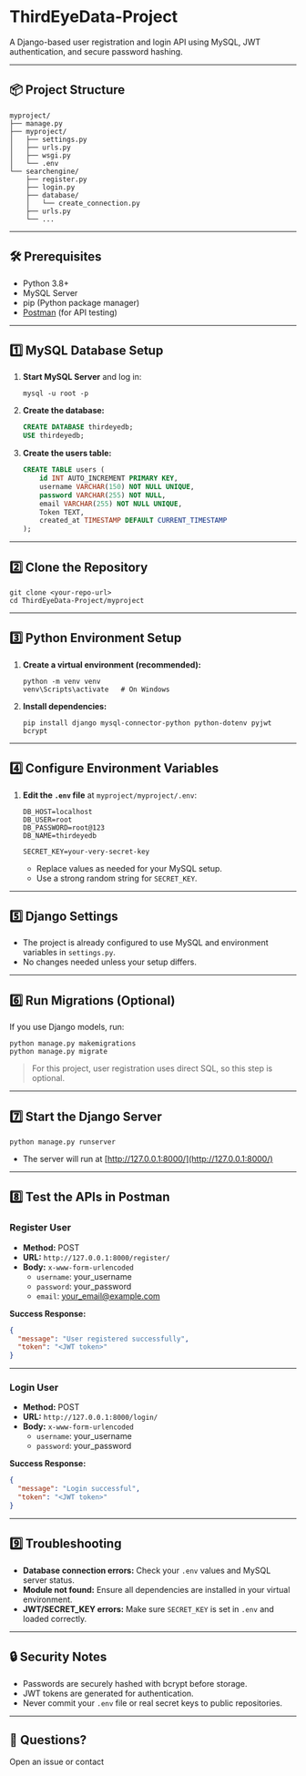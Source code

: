 # ThirdEyeData-Project

A Django-based user registration and login API using MySQL, JWT authentication, and secure password hashing.

---

## 📦 Project Structure

```
myproject/
├── manage.py
├── myproject/
│   ├── settings.py
│   ├── urls.py
│   ├── wsgi.py
│   └── .env
└── searchengine/
    ├── register.py
    ├── login.py
    ├── database/
    │   └── create_connection.py
    ├── urls.py
    └── ...
```

---

## 🛠️ Prerequisites

- Python 3.8+
- MySQL Server
- pip (Python package manager)
- [Postman](https://www.postman.com/) (for API testing)

---

## 1️⃣ MySQL Database Setup

1. **Start MySQL Server** and log in:
    ```
    mysql -u root -p
    ```

2. **Create the database:**
    ```sql
    CREATE DATABASE thirdeyedb;
    USE thirdeyedb;
    ```

3. **Create the users table:**
    ```sql
    CREATE TABLE users (
        id INT AUTO_INCREMENT PRIMARY KEY,
        username VARCHAR(150) NOT NULL UNIQUE,
        password VARCHAR(255) NOT NULL,
        email VARCHAR(255) NOT NULL UNIQUE,
        Token TEXT,
        created_at TIMESTAMP DEFAULT CURRENT_TIMESTAMP
    );
    ```

---

## 2️⃣ Clone the Repository

```
git clone <your-repo-url>
cd ThirdEyeData-Project/myproject
```

---

## 3️⃣ Python Environment Setup

1. **Create a virtual environment (recommended):**
    ```
    python -m venv venv
    venv\Scripts\activate   # On Windows
    ```

2. **Install dependencies:**
    ```
    pip install django mysql-connector-python python-dotenv pyjwt bcrypt
    ```

---

## 4️⃣ Configure Environment Variables

1. **Edit the `.env` file** at `myproject/myproject/.env`:

    ```
    DB_HOST=localhost
    DB_USER=root
    DB_PASSWORD=root@123
    DB_NAME=thirdeyedb

    SECRET_KEY=your-very-secret-key
    ```

    - Replace values as needed for your MySQL setup.
    - Use a strong random string for `SECRET_KEY`.

---

## 5️⃣ Django Settings

- The project is already configured to use MySQL and environment variables in `settings.py`.
- No changes needed unless your setup differs.

---

## 6️⃣ Run Migrations (Optional)

If you use Django models, run:
```
python manage.py makemigrations
python manage.py migrate
```
> For this project, user registration uses direct SQL, so this step is optional.

---

## 7️⃣ Start the Django Server

```
python manage.py runserver
```
- The server will run at [http://127.0.0.1:8000/](http://127.0.0.1:8000/)

---

## 8️⃣ Test the APIs in Postman

### Register User

- **Method:** POST  
- **URL:** `http://127.0.0.1:8000/register/`
- **Body:** `x-www-form-urlencoded`
    - `username`: your_username
    - `password`: your_password
    - `email`: your_email@example.com

**Success Response:**
```json
{
  "message": "User registered successfully",
  "token": "<JWT token>"
}
```

---

### Login User

- **Method:** POST  
- **URL:** `http://127.0.0.1:8000/login/`
- **Body:** `x-www-form-urlencoded`
    - `username`: your_username
    - `password`: your_password

**Success Response:**
```json
{
  "message": "Login successful",
  "token": "<JWT token>"
}
```

---

## 9️⃣ Troubleshooting

- **Database connection errors:** Check your `.env` values and MySQL server status.
- **Module not found:** Ensure all dependencies are installed in your virtual environment.
- **JWT/SECRET_KEY errors:** Make sure `SECRET_KEY` is set in `.env` and loaded correctly.

---

## 🔒 Security Notes

- Passwords are securely hashed with bcrypt before storage.
- JWT tokens are generated for authentication.
- Never commit your `.env` file or real secret keys to public repositories.

---

## 📧 Questions?

Open an issue or contact